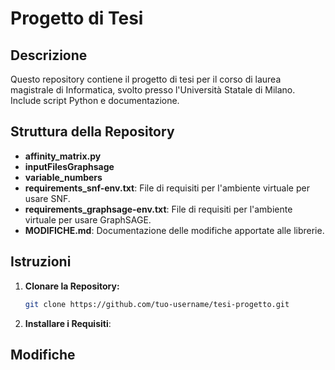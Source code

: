 # Progetto di Tesi

## Descrizione
Questo repository contiene il progetto di tesi per il corso di laurea magistrale di Informatica, svolto presso l'Università Statale di Milano. Include script Python e documentazione.

## Struttura della Repository
- **affinity_matrix.py**
- **inputFilesGraphsage**
- **variable_numbers**
- **requirements_snf-env.txt**: File di requisiti per l'ambiente virtuale per usare SNF.
- **requirements_graphsage-env.txt**: File di requisiti per l'ambiente virtuale per usare GraphSAGE.
- **MODIFICHE.md**: Documentazione delle modifiche apportate alle librerie.

## Istruzioni
1. **Clonare la Repository:**
   ```bash
   git clone https://github.com/tuo-username/tesi-progetto.git
   
2. **Installare i Requisiti**:


## Modifiche
